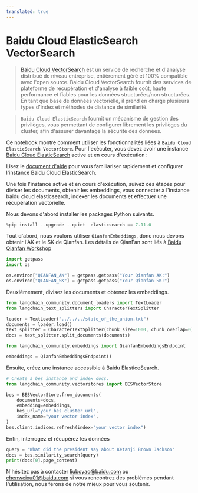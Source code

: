 ```yaml
---
translated: true
---
```


# Baidu Cloud ElasticSearch VectorSearch

>[Baidu Cloud VectorSearch](https://cloud.baidu.com/doc/BES/index.html?from=productToDoc) est un service de recherche et d'analyse distribué de niveau entreprise, entièrement géré et 100% compatible avec l'open source. Baidu Cloud VectorSearch fournit des services de plateforme de récupération et d'analyse à faible coût, haute performance et fiables pour les données structurées/non structurées. En tant que base de données vectorielle, il prend en charge plusieurs types d'index et méthodes de distance de similarité.

>`Baidu Cloud ElasticSearch` fournit un mécanisme de gestion des privilèges, vous permettant de configurer librement les privilèges du cluster, afin d'assurer davantage la sécurité des données.

Ce notebook montre comment utiliser les fonctionnalités liées à `Baidu Cloud ElasticSearch VectorStore`.
Pour l'exécuter, vous devez avoir une instance [Baidu Cloud ElasticSearch](https://cloud.baidu.com/product/bes.html) active et en cours d'exécution :

Lisez le [document d'aide](https://cloud.baidu.com/doc/BES/s/8llyn0hh4) pour vous familiariser rapidement et configurer l'instance Baidu Cloud ElasticSearch.

Une fois l'instance active et en cours d'exécution, suivez ces étapes pour diviser les documents, obtenir les embeddings, vous connecter à l'instance baidu cloud elasticsearch, indexer les documents et effectuer une récupération vectorielle.

Nous devons d'abord installer les packages Python suivants.

```python
%pip install --upgrade --quiet  elasticsearch == 7.11.0
```

Tout d'abord, nous voulons utiliser `QianfanEmbeddings`, donc nous devons obtenir l'AK et le SK de Qianfan. Les détails de QianFan sont liés à [Baidu Qianfan Workshop](https://cloud.baidu.com/product/wenxinworkshop)

```python
import getpass
import os

os.environ["QIANFAN_AK"] = getpass.getpass("Your Qianfan AK:")
os.environ["QIANFAN_SK"] = getpass.getpass("Your Qianfan SK:")
```

Deuxièmement, divisez les documents et obtenez les embeddings.

```python
from langchain_community.document_loaders import TextLoader
from langchain_text_splitters import CharacterTextSplitter

loader = TextLoader("../../../state_of_the_union.txt")
documents = loader.load()
text_splitter = CharacterTextSplitter(chunk_size=1000, chunk_overlap=0)
docs = text_splitter.split_documents(documents)

from langchain_community.embeddings import QianfanEmbeddingsEndpoint

embeddings = QianfanEmbeddingsEndpoint()
```

Ensuite, créez une instance accessible à Baidu ElasticeSearch.

```python
# Create a bes instance and index docs.
from langchain_community.vectorstores import BESVectorStore

bes = BESVectorStore.from_documents(
    documents=docs,
    embedding=embeddings,
    bes_url="your bes cluster url",
    index_name="your vector index",
)
bes.client.indices.refresh(index="your vector index")
```

Enfin, interrogez et récupérez les données

```python
query = "What did the president say about Ketanji Brown Jackson"
docs = bes.similarity_search(query)
print(docs[0].page_content)
```

N'hésitez pas à contacter <liuboyao@baidu.com> ou <chenweixu01@baidu.com> si vous rencontrez des problèmes pendant l'utilisation, nous ferons de notre mieux pour vous soutenir.
